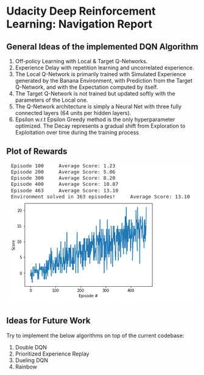 # Udacity Deep Reinforcement Learning: Navigation Report

## General Ideas of the implemented DQN Algorithm
  1. Off-policy Learning with Local & Target Q-Networks.
  2. Experience Delay with repetition learning and uncorrelated experience.
  3. The Local Q-Network is primarily trained with Simulated Experience generated by the Banana Environment, with Prediction from the Target Q-Network, and with the Expectation computed by itself.
  4. The Target Q-Network is not trained but updated softly with the parameters of the Local one.  
  5. The Q-Network architecture is simply a Neural Net with three fully connected layers (64 units per hidden layers).
  6. Epsilon w.r.t Epsilon Greedy method is the only hyperparameter optimized. The Decay represents a gradual shift from Exploration to Exploitation over time during the training process
  
## Plot of Rewards
<img src="score.png"/>

## Ideas for Future Work
Try to implement the below algorithms on top of the current codebase:
  1. Double DQN
  2. Prioritized Experience Replay
  3. Dueling DQN
  4. Rainbow
